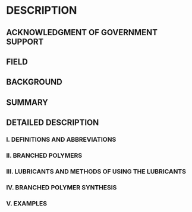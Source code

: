 # DESCRIPTION

## ACKNOWLEDGMENT OF GOVERNMENT SUPPORT

## FIELD

## BACKGROUND

## SUMMARY

## DETAILED DESCRIPTION

### I. DEFINITIONS AND ABBREVIATIONS

### II. BRANCHED POLYMERS

### III. LUBRICANTS AND METHODS OF USING THE LUBRICANTS

### IV. BRANCHED POLYMER SYNTHESIS

### V. EXAMPLES

